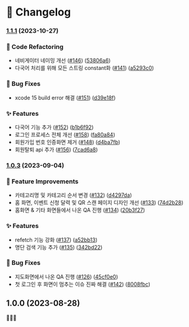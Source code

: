 # 🌈 Changelog

### [1.1.1](https://github.com/teamOpener/OpenOff-Client/compare/v1.0.3...v1.1.1) (2023-10-27)

### 🫧 Code Refactoring

- 네비게이터 네이밍 개선 ([#146](https://github.com/teamOpener/OpenOff-Client/issues/146)) ([53806a6](https://github.com/teamOpener/OpenOff-Client/commit/53806a660c3b38bcf40ede64f109072905d3a1f6))
- 다국어 처리를 위해 모든 스트링 constant화 ([#141](https://github.com/teamOpener/OpenOff-Client/issues/141)) ([a5293c0](https://github.com/teamOpener/OpenOff-Client/commit/a5293c0494acc4df8aa0f1fe3a103331d921ee1a))

### 🐛 Bug Fixes

- xcode 15 build error 해결 ([#151](https://github.com/teamOpener/OpenOff-Client/issues/151)) ([d39e18f](https://github.com/teamOpener/OpenOff-Client/commit/d39e18f8b03eb1f6a8bb51d9cad31461fb18a17d))

### ✨ Features

- 다국어 기능 추가 ([#152](https://github.com/teamOpener/OpenOff-Client/issues/152)) ([b1b6f92](https://github.com/teamOpener/OpenOff-Client/commit/b1b6f9262b4d2c5b88be6a3cc632542399a40995))
- 로그인 프로세스 전체 개선 ([#158](https://github.com/teamOpener/OpenOff-Client/issues/158)) ([fa80a84](https://github.com/teamOpener/OpenOff-Client/commit/fa80a8431ad96f6e7a3fdbbda2b87f37ee265098))
- 회원가입 번호 인증화면 제거 ([#148](https://github.com/teamOpener/OpenOff-Client/issues/148)) ([d4ba7fb](https://github.com/teamOpener/OpenOff-Client/commit/d4ba7fb0250bff2f1f0c568d161516776a86f7ba))
- 회원탈퇴 api 추가 ([#156](https://github.com/teamOpener/OpenOff-Client/issues/156)) ([7cad6a8](https://github.com/teamOpener/OpenOff-Client/commit/7cad6a8f460ec4440ad7de3859f8b2ac24e9a680))

### [1.0.3](https://github.com/Central-MakeUs/OpenOff-Client/compare/v1.0.0...v1.0.3) (2023-09-04)

### 💫 Feature Improvements

- 카테고리명 및 카테고리 순서 변경 ([#132](https://github.com/Central-MakeUs/OpenOff-Client/issues/132)) ([d4297da](https://github.com/Central-MakeUs/OpenOff-Client/commit/d4297da25ca89a4a9702a5cd84cfef6d4ff5e641))
- 홈 화면, 이벤트 신청 달력 및 QR 스캔 페이지 디자인 개선 ([#133](https://github.com/Central-MakeUs/OpenOff-Client/issues/133)) ([74d2b28](https://github.com/Central-MakeUs/OpenOff-Client/commit/74d2b286283191f454e0b039584f8cd62927ab13))
- 홈화면 & 기타 화면들에서 나온 QA 진행 ([#134](https://github.com/Central-MakeUs/OpenOff-Client/issues/134)) ([20b3f27](https://github.com/Central-MakeUs/OpenOff-Client/commit/20b3f2758ffb7cfc1f8e719611f6cc89bfa525d1))

### ✨ Features

- refetch 기능 강화 ([#137](https://github.com/Central-MakeUs/OpenOff-Client/issues/137)) ([a52bb13](https://github.com/Central-MakeUs/OpenOff-Client/commit/a52bb138238119625adddb46bf013fe34a0faa21))
- 명단 검색 기능 추가 ([#135](https://github.com/Central-MakeUs/OpenOff-Client/issues/135)) ([342bd22](https://github.com/Central-MakeUs/OpenOff-Client/commit/342bd2243de10439ced9089712651ae2111358a6))

### 🐛 Bug Fixes

- 지도화면에서 나온 QA 진행 ([#126](https://github.com/Central-MakeUs/OpenOff-Client/issues/126)) ([45cf0e0](https://github.com/Central-MakeUs/OpenOff-Client/commit/45cf0e007bb627217d8920bacd3e7cd191e920b8))
- 첫 로그인 후 화면이 멈추는 이슈 진짜 해결 ([#142](https://github.com/Central-MakeUs/OpenOff-Client/issues/142)) ([8008fbc](https://github.com/Central-MakeUs/OpenOff-Client/commit/8008fbc02a4c62f0ab8f9a4b8af1e374cfea0f90))

## 1.0.0 (2023-08-28)

🎉🎉🎉
